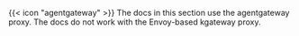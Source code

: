 {{< icon "agentgateway" >}} The docs in this section use the agentgateway proxy. The docs do not work with the Envoy-based kgateway proxy.